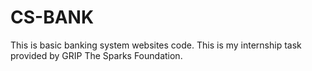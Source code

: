 # CS-BANK
This is basic banking system websites code. This is my internship task provided by GRIP The Sparks Foundation.
